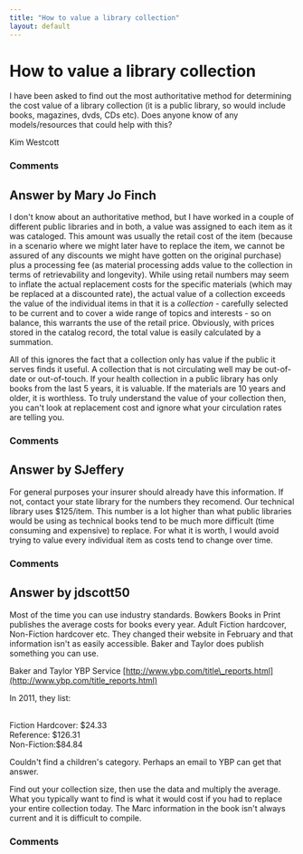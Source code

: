 ```yaml
---
title: "How to value a library collection"
layout: default
---
```

How to value a library collection
=====================
I have been asked to find out the most authoritative method for
determining the cost value of a library collection (it is a public
library, so would include books, magazines, dvds, CDs etc). Does anyone
know of any models/resources that could help with this?

Kim Westcott

### Comments ###


Answer by Mary Jo Finch
----------------
I don't know about an authoritative method, but I have worked in a
couple of different public libraries and in both, a value was assigned
to each item as it was cataloged. This amount was usually the retail
cost of the item (because in a scenario where we might later have to
replace the item, we cannot be assured of any discounts we might have
gotten on the original purchase) plus a processing fee (as material
processing adds value to the collection in terms of retrievability and
longevity). While using retail numbers may seem to inflate the actual
replacement costs for the specific materials (which may be replaced at a
discounted rate), the actual value of a collection exceeds the value of
the individual items in that it is a *collection* - carefully selected
to be current and to cover a wide range of topics and interests - so on
balance, this warrants the use of the retail price. Obviously, with
prices stored in the catalog record, the total value is easily
calculated by a summation.

All of this ignores the fact that a collection only has value if the
public it serves finds it useful. A collection that is not circulating
well may be out-of-date or out-of-touch. If your health collection in a
public library has only books from the last 5 years, it is valuable. If
the materials are 10 years and older, it is worthless. To truly
understand the value of your collection then, you can't look at
replacement cost and ignore what your circulation rates are telling you.

### Comments ###

Answer by SJeffery
----------------
For general purposes your insurer should already have this information.
If not, contact your state library for the numbers they recomend. Our
technical library uses \$125/item. This number is a lot higher than what
public libraries would be using as technical books tend to be much more
difficult (time consuming and expensive) to replace. For what it is
worth, I would avoid trying to value every individual item as costs tend
to change over time.

### Comments ###

Answer by jdscott50
----------------
Most of the time you can use industry standards. Bowkers Books in Print
publishes the average costs for books every year. Adult Fiction
hardcover, Non-Fiction hardcover etc. They changed their website in
February and that information isn't as easily accessible. Baker and
Taylor does publish something you can use.

Baker and Taylor YBP Service
[http://www.ybp.com/title\_reports.html](http://www.ybp.com/title_reports.html)

In 2011, they list:

\
Fiction Hardcover: \$24.33 \
Reference: \$126.31 \
Non-Fiction:\$84.84

Couldn't find a children's category. Perhaps an email to YBP can get
that answer.

Find out your collection size, then use the data and multiply the
average. What you typically want to find is what it would cost if you
had to replace your entire collection today. The Marc information in the
book isn't always current and it is difficult to compile.

### Comments ###

